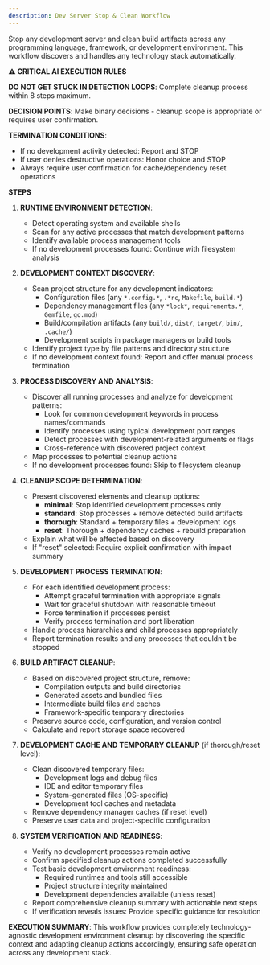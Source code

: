 ```yaml
---
description: Dev Server Stop & Clean Workflow
---
```


Stop any development server and clean build artifacts across any programming language, framework, or development environment. This workflow discovers and handles any technology stack automatically.

**⚠️ CRITICAL AI EXECUTION RULES**

**DO NOT GET STUCK IN DETECTION LOOPS**: Complete cleanup process within 8 steps maximum.

**DECISION POINTS**: Make binary decisions - cleanup scope is appropriate or requires user confirmation.

**TERMINATION CONDITIONS**:

- If no development activity detected: Report and STOP
- If user denies destructive operations: Honor choice and STOP
- Always require user confirmation for cache/dependency reset operations

**STEPS**

1. **RUNTIME ENVIRONMENT DETECTION**:
   - Detect operating system and available shells
   - Scan for any active processes that match development patterns
   - Identify available process management tools
   - If no development processes found: Continue with filesystem analysis

2. **DEVELOPMENT CONTEXT DISCOVERY**:
   - Scan project structure for any development indicators:
     - Configuration files (any `*.config.*`, `.*rc`, `Makefile`, `build.*`)
     - Dependency management files (any `*lock*`, `requirements.*`, `Gemfile`, `go.mod`)
     - Build/compilation artifacts (any `build/`, `dist/`, `target/`, `bin/`, `.cache/`)
     - Development scripts in package managers or build tools
   - Identify project type by file patterns and directory structure
   - If no development context found: Report and offer manual process termination

3. **PROCESS DISCOVERY AND ANALYSIS**:
   - Discover all running processes and analyze for development patterns:
     - Look for common development keywords in process names/commands
     - Identify processes using typical development port ranges
     - Detect processes with development-related arguments or flags
     - Cross-reference with discovered project context
   - Map processes to potential cleanup actions
   - If no development processes found: Skip to filesystem cleanup

4. **CLEANUP SCOPE DETERMINATION**:
   - Present discovered elements and cleanup options:
     - **minimal**: Stop identified development processes only
     - **standard**: Stop processes + remove detected build artifacts
     - **thorough**: Standard + temporary files + development logs
     - **reset**: Thorough + dependency caches + rebuild preparation
   - Explain what will be affected based on discovery
   - If "reset" selected: Require explicit confirmation with impact summary

5. **DEVELOPMENT PROCESS TERMINATION**:
   - For each identified development process:
     - Attempt graceful termination with appropriate signals
     - Wait for graceful shutdown with reasonable timeout
     - Force termination if processes persist
     - Verify process termination and port liberation
   - Handle process hierarchies and child processes appropriately
   - Report termination results and any processes that couldn't be stopped

6. **BUILD ARTIFACT CLEANUP**:
   - Based on discovered project structure, remove:
     - Compilation outputs and build directories
     - Generated assets and bundled files
     - Intermediate build files and caches
     - Framework-specific temporary directories
   - Preserve source code, configuration, and version control
   - Calculate and report storage space recovered

7. **DEVELOPMENT CACHE AND TEMPORARY CLEANUP** (if thorough/reset level):
   - Clean discovered temporary files:
     - Development logs and debug files
     - IDE and editor temporary files
     - System-generated files (OS-specific)
     - Development tool caches and metadata
   - Remove dependency manager caches (if reset level)
   - Preserve user data and project-specific configuration

8. **SYSTEM VERIFICATION AND READINESS**:
   - Verify no development processes remain active
   - Confirm specified cleanup actions completed successfully
   - Test basic development environment readiness:
     - Required runtimes and tools still accessible
     - Project structure integrity maintained
     - Development dependencies available (unless reset)
   - Report comprehensive cleanup summary with actionable next steps
   - If verification reveals issues: Provide specific guidance for resolution

**EXECUTION SUMMARY**: This workflow provides completely technology-agnostic development environment cleanup by discovering the specific context and adapting cleanup actions accordingly, ensuring safe operation across any development stack.
